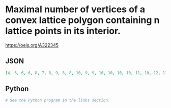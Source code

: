 # Maximal number of vertices of a convex lattice polygon containing n lattice points in its interior\.
https://oeis.org/A322345
## JSON
```JSON
[4, 6, 6, 6, 8, 7, 8, 9, 8, 8, 10, 9, 9, 10, 10, 10, 10, 11, 10, 12, 12, 12, 11, 11, 12, 12, 12, 13, 12, 12, 13, 13, 13, 13, 14, 14, 13, 13, 14, 14, 14, 14, 14, 14, 14, 15, 14, 15, 15, 15, 15, 15, 16, 15, 16, 15, 16, 16, 15, 15, 16, 16, 16, 16, 16, 16, 16, 16, 17, 17, 16, 17, 17, 16, 17, 17]
```
## Python
```Python
# See the Python program in the links section.
```
